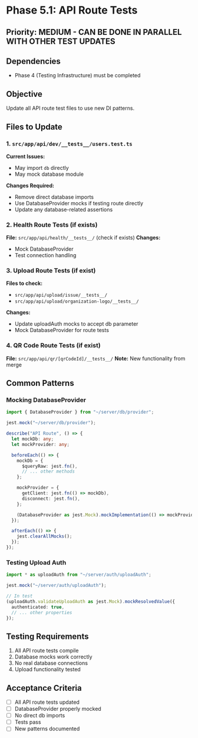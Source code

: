 # Phase 5.1: API Route Tests

## Priority: MEDIUM - CAN BE DONE IN PARALLEL WITH OTHER TEST UPDATES

## Dependencies

- Phase 4 (Testing Infrastructure) must be completed

## Objective

Update all API route test files to use new DI patterns.

## Files to Update

### 1. `src/app/api/dev/__tests__/users.test.ts`

**Current Issues:**

- May import `db` directly
- May mock database module

**Changes Required:**

- Remove direct database imports
- Use DatabaseProvider mocks if testing route directly
- Update any database-related assertions

### 2. Health Route Tests (if exists)

**File:** `src/app/api/health/__tests__/` (check if exists)
**Changes:**

- Mock DatabaseProvider
- Test connection handling

### 3. Upload Route Tests (if exist)

**Files to check:**

- `src/app/api/upload/issue/__tests__/`
- `src/app/api/upload/organization-logo/__tests__/`

**Changes:**

- Update uploadAuth mocks to accept db parameter
- Mock DatabaseProvider for route tests

### 4. QR Code Route Tests (if exist)

**File:** `src/app/api/qr/[qrCodeId]/__tests__/`
**Note:** New functionality from merge

## Common Patterns

### Mocking DatabaseProvider

```typescript
import { DatabaseProvider } from "~/server/db/provider";

jest.mock("~/server/db/provider");

describe("API Route", () => {
  let mockDb: any;
  let mockProvider: any;

  beforeEach(() => {
    mockDb = {
      $queryRaw: jest.fn(),
      // ... other methods
    };

    mockProvider = {
      getClient: jest.fn(() => mockDb),
      disconnect: jest.fn(),
    };

    (DatabaseProvider as jest.Mock).mockImplementation(() => mockProvider);
  });

  afterEach(() => {
    jest.clearAllMocks();
  });
});
```

### Testing Upload Auth

```typescript
import * as uploadAuth from "~/server/auth/uploadAuth";

jest.mock("~/server/auth/uploadAuth");

// In test
(uploadAuth.validateUploadAuth as jest.Mock).mockResolvedValue({
  authenticated: true,
  // ... other properties
});
```

## Testing Requirements

1. All API route tests compile
2. Database mocks work correctly
3. No real database connections
4. Upload functionality tested

## Acceptance Criteria

- [ ] All API route tests updated
- [ ] DatabaseProvider properly mocked
- [ ] No direct db imports
- [ ] Tests pass
- [ ] New patterns documented
